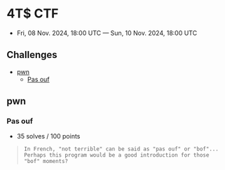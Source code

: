 # 4T$ CTF

- Fri, 08 Nov. 2024, 18:00 UTC — Sun, 10 Nov. 2024, 18:00 UTC

## Challenges

- [pwn](#pwn)
    - [Pas ouf](#pas-ouf)

## pwn

### Pas ouf

- 35 solves / 100 points

> ``` In French, "not terrible" can be said as "pas ouf" or "bof"... Perhaps this program would be a good introduction for those "bof" moments? ```
